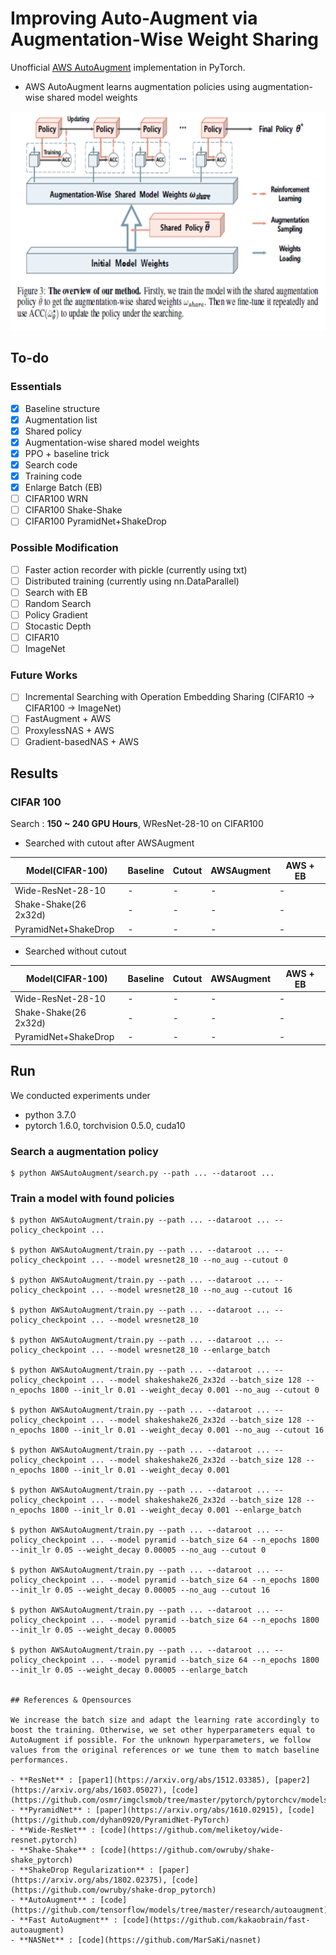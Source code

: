 # Improving Auto-Augment via Augmentation-Wise Weight Sharing
Unofficial [AWS AutoAugment](https://arxiv.org/abs/2009.14737) implementation in PyTorch.

- AWS AutoAugment learns augmentation policies using augmentation-wise shared model weights


<p align="center">
<img src="./etc/method.PNG" height=350>
</p>

## To-do
### Essentials
- [x] Baseline structure
- [x] Augmentation list
- [x] Shared policy
- [x] Augmentation-wise shared model weights
- [x] PPO + baseline trick
- [x] Search code
- [x] Training code
- [x] Enlarge Batch (EB)
- [ ] CIFAR100 WRN 
- [ ] CIFAR100 Shake-Shake
- [ ] CIFAR100 PyramidNet+ShakeDrop

### Possible Modification
- [ ] Faster action recorder with pickle (currently using txt)
- [ ] Distributed training (currently using nn.DataParallel)
- [ ] Search with EB
- [ ] Random Search
- [ ] Policy Gradient
- [ ] Stocastic Depth 
- [ ] CIFAR10 
- [ ] ImageNet

### Future Works
- [ ] Incremental Searching with Operation Embedding Sharing (CIFAR10 -> CIFAR100 -> ImageNet)
- [ ] FastAugment + AWS
- [ ] ProxylessNAS + AWS
- [ ] Gradient-basedNAS + AWS

## Results

### CIFAR 100

Search : **150 ~ 240 GPU Hours**, WResNet-28-10 on CIFAR100 

- Searched with cutout after AWSAugment

| Model(CIFAR-100)      | Baseline   | Cutout     | AWSAugment  |   AWS + EB |
|-----------------------|------------|------------|-------------|------------|
| Wide-ResNet-28-10     |     -      |     -      |      -      |     -      | 
| Shake-Shake(26 2x32d) |     -      |     -      |      -      |     -      | 
| PyramidNet+ShakeDrop  |     -      |     -      |      -      |     -      | 

- Searched without cutout

| Model(CIFAR-100)      | Baseline   | Cutout     | AWSAugment  |   AWS + EB |
|-----------------------|------------|------------|-------------|------------|
| Wide-ResNet-28-10     |     -      |     -      |      -      |     -      | 
| Shake-Shake(26 2x32d) |     -      |     -      |      -      |     -      | 
| PyramidNet+ShakeDrop  |     -      |     -      |      -      |     -      | 

## Run

We conducted experiments under

- python 3.7.0
- pytorch 1.6.0, torchvision 0.5.0, cuda10

### Search a augmentation policy

```
$ python AWSAutoAugment/search.py --path ... --dataroot ...
```

### Train a model with found policies

```
$ python AWSAutoAugment/train.py --path ... --dataroot ... --policy_checkpoint ... 

$ python AWSAutoAugment/train.py --path ... --dataroot ... --policy_checkpoint ... --model wresnet28_10 --no_aug --cutout 0

$ python AWSAutoAugment/train.py --path ... --dataroot ... --policy_checkpoint ... --model wresnet28_10 --no_aug --cutout 16

$ python AWSAutoAugment/train.py --path ... --dataroot ... --policy_checkpoint ... --model wresnet28_10

$ python AWSAutoAugment/train.py --path ... --dataroot ... --policy_checkpoint ... --model wresnet28_10 --enlarge_batch

$ python AWSAutoAugment/train.py --path ... --dataroot ... --policy_checkpoint ... --model shakeshake26_2x32d --batch_size 128 --n_epochs 1800 --init_lr 0.01 --weight_decay 0.001 --no_aug --cutout 0

$ python AWSAutoAugment/train.py --path ... --dataroot ... --policy_checkpoint ... --model shakeshake26_2x32d --batch_size 128 --n_epochs 1800 --init_lr 0.01 --weight_decay 0.001 --no_aug --cutout 16

$ python AWSAutoAugment/train.py --path ... --dataroot ... --policy_checkpoint ... --model shakeshake26_2x32d --batch_size 128 --n_epochs 1800 --init_lr 0.01 --weight_decay 0.001 

$ python AWSAutoAugment/train.py --path ... --dataroot ... --policy_checkpoint ... --model shakeshake26_2x32d --batch_size 128 --n_epochs 1800 --init_lr 0.01 --weight_decay 0.001 --enlarge_batch

$ python AWSAutoAugment/train.py --path ... --dataroot ... --policy_checkpoint ... --model pyramid --batch_size 64 --n_epochs 1800 --init_lr 0.05 --weight_decay 0.00005 --no_aug --cutout 0

$ python AWSAutoAugment/train.py --path ... --dataroot ... --policy_checkpoint ... --model pyramid --batch_size 64 --n_epochs 1800 --init_lr 0.05 --weight_decay 0.00005 --no_aug --cutout 16

$ python AWSAutoAugment/train.py --path ... --dataroot ... --policy_checkpoint ... --model pyramid --batch_size 64 --n_epochs 1800 --init_lr 0.05 --weight_decay 0.00005

$ python AWSAutoAugment/train.py --path ... --dataroot ... --policy_checkpoint ... --model pyramid --batch_size 64 --n_epochs 1800 --init_lr 0.05 --weight_decay 0.00005 --enlarge_batch


## References & Opensources

We increase the batch size and adapt the learning rate accordingly to boost the training. Otherwise, we set other hyperparameters equal to AutoAugment if possible. For the unknown hyperparameters, we follow values from the original references or we tune them to match baseline performances.

- **ResNet** : [paper1](https://arxiv.org/abs/1512.03385), [paper2](https://arxiv.org/abs/1603.05027), [code](https://github.com/osmr/imgclsmob/tree/master/pytorch/pytorchcv/models)
- **PyramidNet** : [paper](https://arxiv.org/abs/1610.02915), [code](https://github.com/dyhan0920/PyramidNet-PyTorch)
- **Wide-ResNet** : [code](https://github.com/meliketoy/wide-resnet.pytorch)
- **Shake-Shake** : [code](https://github.com/owruby/shake-shake_pytorch)
- **ShakeDrop Regularization** : [paper](https://arxiv.org/abs/1802.02375), [code](https://github.com/owruby/shake-drop_pytorch)
- **AutoAugment** : [code](https://github.com/tensorflow/models/tree/master/research/autoaugment)
- **Fast AutoAugment** : [code](https://github.com/kakaobrain/fast-autoaugment)
- **NASNet** : [code](https://github.com/MarSaKi/nasnet)